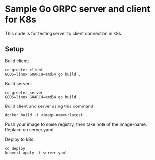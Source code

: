 # Sample Go GRPC server and client for K8s

This code is for testing server to client connection in k8s.


## Setup

Build client:
```
cd greeter_client
GOOS=linux GOARCH=amd64 go build .
```

Build server:
```
cd greeter_server
GOOS=linux GOARCH=amd64 go build .
```

Build client and server using this command: 
```
docker build -t <image-name>:latest .
```

Push your image to some registry, then take note of the image-name. Replace <image-name-here> on server.yaml


Deploy to k8s:
```
cd deploy
kubectl apply -f server.yaml
```

